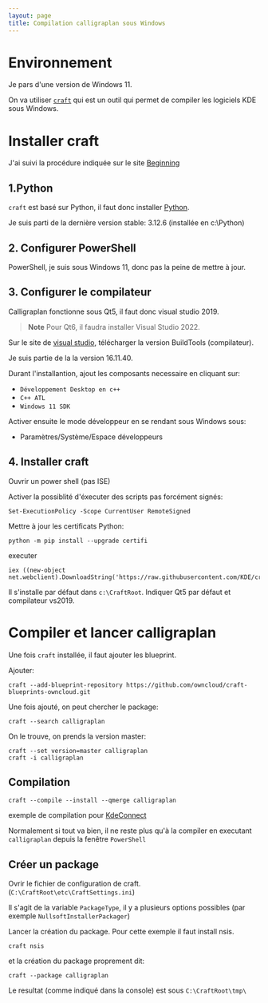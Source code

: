```yaml
---
layout: page
title: Compilation calligraplan sous Windows
---
```


# Environnement

Je pars d'une version de Windows 11.

On va utiliser [`craft`](https://community.kde.org/Craft) qui est un outil qui permet de compiler les
logiciels KDE sous Windows.

# Installer craft

J'ai suivi la procédure indiquée sur le site [Beginning](https://community.kde.org/Get_Involved/development/Windows)

## 1.Python

  `craft` est basé sur Python, il faut donc installer [Python](https://www.python.org/downloads/).

  Je suis parti de la dernière version stable: 3.12.6 (installée en c:\Python)

## 2. Configurer PowerShell

  PowerShell, je suis sous Windows 11, donc pas la peine de mettre à jour.

## 3. Configurer le compilateur

  Calligraplan fonctionne sous Qt5, il faut donc visual studio 2019.

> **Note**
> Pour Qt6, il faudra installer Visual Studio 2022.

  Sur le site de [visual studio](https://learn.microsoft.com/en-us/visualstudio/releases/2019/history#installing-an-earlier-release), télécharger la version BuildTools (compilateur).

  Je suis partie de la la version 16.11.40.

  Durant l'installantion, ajout les composants necessaire en cliquant sur:
  - `Développement Desktop en c++`
  - `C++ ATL`
  - `Windows 11 SDK`

  Activer ensuite le mode développeur en se rendant sous Windows sous:
  - Paramètres/Système/Espace développeurs


## 4. Installer craft

Ouvrir un power shell (pas ISE)

Activer la possiblité d'éxecuter des scripts pas forcément signés:

`Set-ExecutionPolicy -Scope CurrentUser RemoteSigned`


Mettre à jour les certificats Python:
```
python -m pip install --upgrade certifi
```

executer
```
iex ((new-object net.webclient).DownloadString('https://raw.githubusercontent.com/KDE/craft/master/setup/install_craft.ps1'))
```

Il s'installe par défaut dans `c:\CraftRoot`. Indiquer Qt5 par défaut et compilateur vs2019.


# Compiler et lancer calligraplan

Une fois `craft` installée, il faut ajouter les blueprint.

Ajouter:
```
craft --add-blueprint-repository https://github.com/owncloud/craft-blueprints-owncloud.git
```

Une fois ajouté, on peut chercher le package:
```
craft --search calligraplan
```

On le trouve, on prends la version master:
```
craft --set version=master calligraplan
craft -i calligraplan
```

## Compilation

```
craft --compile --install --qmerge calligraplan
```

exemple de compilation pour [KdeConnect](https://community.kde.org/KDEConnect/Build_Craft)

Normalement si tout va bien, il ne reste plus qu'à la compiler en executant `calligraplan` depuis la fenêtre `PowerShell`

## Créer un package

Ovrir le fichier de configuration de craft. (`C:\CraftRoot\etc\CraftSettings.ini`)

Il s'agit de la variable `PackageType`, il y a plusieurs options possibles (par exemple `NullsoftInstallerPackager`)

Lancer la création du package. Pour cette exemple il faut install nsis.

```
craft nsis
```

et la création du package proprement dit:

```
craft --package calligraplan
```
Le resultat (comme indiqué dans la console) est sous `C:\CraftRoot\tmp\`

